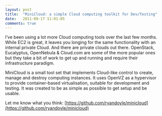 ```yaml
---
layout: post
title:  "MiniCloud: a simple Cloud computing toolkit for Dev/Testing"
date:   2011-09-17 11:01:05
comments: true
---
```


I’ve been using a lot more Cloud computing tools over the last few months. While EC2 is great, it leaves you longing for the same functionality with an internal private Cloud. And there are private clouds out there. OpenStack, Eucalyptus, OpenNebula & Cloud.com are some of the more popular ones but they take a bit of work to get up and running and require their infrastructure paradigm.

MiniCloud is a small tool set that implements Cloud-like control to create, manage and destroy computing instances. It uses OpenVZ as a hypervisor to provide container-based virtualisation, suitable for development and testing.  It was created to be as simple as possible to get setup and be usable.

Let me know what you think: [https://github.com/ryandoyle/minicloud](https://github.com/ryandoyle/minicloud)
